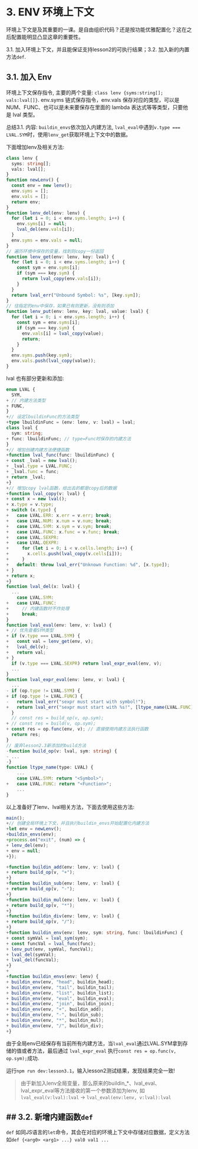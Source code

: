 # 3. ENV 环境上下文

环境上下文是及其重要的一课。是自由组织代码？还是按功能优雅配置化？这在之后配置能明显凸显这章的重要性。

3.1. 加入环境上下文，并且能保证支持lesson2的可执行结果；3.2. 加入新的内置方法`def`.

## 3.1. 加入 Env

环境上下文保存指令, 主要的两个变量: `class lenv {syms:string[]; vals:lval[]}`. env.syms 链式保存指令，env.vals 保存对应的类型，可以是 NUM、FUNC、也可以是未来要保存在里面的 lambda 表达式等等类型，只要他是 lval 类型。

总结3.1. 内容: `buildin_envs`依次加入内建方法, `lval_eval`中遇到`v.type === LVAL.SYM`时，使用`lenv_get`获取环境上下文中的数据。

下面增加lenv及相关方法:

```ts
class lenv {
  syms: string[];
  vals: lval[];
}
function newLenv() {
  const env = new lenv();
  env.syms = [];
  env.vals = [];
  return env;
}
function lenv_del(env: lenv) {
  for (let i = 0; i < env.syms.length; i++) {
    env.syms[i] = null;
    lval_del(env.vals[i]);
  }
  env.syms = env.vals = null;
}
// 遍历环境中保存的变量，找到则copy一份返回
function lenv_get(env: lenv, key: lval) {
  for (let i = 0; i < env.syms.length; i++) {
    const sym = env.syms[i];
    if (sym === key.sym) {
      return lval_copy(env.vals[i]);
    }
  }
  return lval_err("Unbound Symbol: %s", [key.sym]);
}
// 往指定的env中保存，如果已有则更新，没有则添加
function lenv_put(env: lenv, key: lval, value: lval) {
  for (let i = 0; i < env.syms.length; i++) {
    const sym = env.syms[i];
    if (sym === key.sym) {
      env.vals[i] = lval_copy(value);
      return;
    }
  }
  env.syms.push(key.sym);
  env.vals.push(lval_copy(value));
}
```

lval 也有部分更新和添加:

```ts
enum LVAL {
  SYM,
+ // 内建方法类型
+ FUNC,
}
+// 设定lbuildinFunc的方法类型
+type lbuildinFunc = (env: lenv, v: lval) = lval;
class lval {
  sym: string;
+ func: lbuildinFunc; // type=Func时保存的内建方法
}
+// 增加创建内建方法便捷函数
+function lval_func(func: lbuildinFunc) {
+ const _lval = new lval();
+ _lval.type = LVAL.FUNC;
+ _lval.func = func;
+ return _lval;
+}
+// 增加copy lval函数，给出去的都是copy后的数据
+function lval_copy(v: lval) {
+ const x = new lval();
+ x.type = v.type;
+ switch (x.type) {
+   case LVAL.ERR: x.err = v.err; break;
+   case LVAL.NUM: x.num = v.num; break;
+   case LVAL.SYM: x.sym = v.sym; break;
+   case LVAL.FUNC: x.func = v.func; break;
+   case LVAL.SEXPR:
+   case LVAL.QEXPR:
+     for (let i = 0; i < v.cells.length; i++) {
+       x.cells.push(lval_copy(v.cells[i]));
+     }
+   default: throw lval_err("Unknown Function: %d", [x.type]);
+ }
+ return x;
+}
function lval_del(x: lval) {
  ...
    case LVAL.SYM:
+   case LVAL.FUNC:
+     // 内建函数时不作处理
+     break;
}
function lval_eval(env: lenv, v: lval) {
+ // 优先查看SYM类型
+ if (v.type === LVAL.SYM) {
+   const val = lenv_get(env, v);
+   lval_del(v);
+   return val;
+ }
  if (v.type === LVAL.SEXPR) return lval_expr_eval(env, v);
  ...
}
function lval_expr_eval(env: lenv, v: lval) {
  ...
- if (op.type != LVAL.SYM) {
+ if (op.type != LVAL.FUNC) {
-   return lval_err("sexpr must start with symbol!");
+   return lval_err("sexpr must start with %s!", [ltype_name(LVAL.FUNC)]);
  }
  // const res = build_op(v, op.sym);
+ // const res = build(v, op.sym);
+ const res = op.func(env, v); // 直接使用内建方法执行函数
  return res;
}
// 废弃lesson2.3新添加的build方法
-function build_op(v: lval, sym: string) {
- ...
-}
function ltype_name(type: LVAL) {
    ...
    case LVAL.SYM: return "<Symbol>";
+   case LVAL.FUNC: return "<Function>";
    ...
}
```

以上准备好了lenv、lval相关方法，下面去使用这些方法:

```ts
main();
+// 创建全局环境上下文，并且执行buildin_envs开始配置化内建方法
+let env = newLenv();
+buildin_envs(env);
+process.on("exit", (num) => {
+ lenv_del(env);
+ env = null;
+});

+function buildin_add(env: lenv, v: lval) {
+ return build_op(v, "+");
+}
+function buildin_sub(env: lenv, v: lval) {
+ return build_op(v, "-");
+}
+function buildin_mul(env: lenv, v: lval) {
+ return build_op(v, "*");
+}
+function buildin_div(env: lenv, v: lval) {
+ return build_op(v, "/");
+}
+function buildin_env(env: lenv, sym: string, func: lbuildinFunc) {
+ const symVal = lval_sym(sym);
+ const funcVal = lval_func(func);
+ lenv_put(env, symVal, funcVal);
+ lval_del(symVal);
+ lval_del(funcVal);
+}
+
+function buildin_envs(env: lenv) {
+ buildin_env(env, "head", buildin_head);
+ buildin_env(env, "tail", buildin_tail);
+ buildin_env(env, "list", buildin_list);
+ buildin_env(env, "eval", buildin_eval);
+ buildin_env(env, "join", buildin_join);
+ buildin_env(env, "+", buildin_add);
+ buildin_env(env, "-", buildin_sub);
+ buildin_env(env, "*", buildin_mul);
+ buildin_env(env, "/", buildin_div);
+}
```

由于全局env已经保存有当前所有内建方法，当`lval_eval`通过LVAL.SYM拿到存储的值或者方法，最后通过 `lval_expr_eval` 执行`const res = op.func(v, op.sym);`成功.

运行`npm run dev:lesson3.1`，输入lesson2测试结果，发现结果完全一致!

> 由于新加入lenv全局变量，那么原来的buildin_*、lval_eval、lval_expr_eval等方法接收的第一个参数添加为lenv, 如 `lval_eval(v:lval):lval` -> `lval_eval(env:lenv, v:lval):lval`

## ## 3.2. 新增内建函数`def`

`def` 如同JS语言的`let`命令，其会在对应的环境上下文中存储对应数据，定义方法如`def {<arg0> <arg1> ...} val0 val1 ...`

